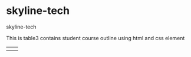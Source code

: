 # skyline-tech
skyline-tech

This is table3
contains student course outline
using html and css element 
<table> <tr> <th> <td>